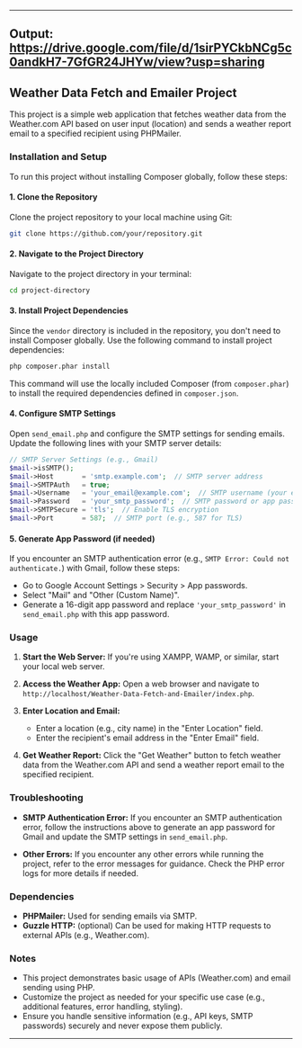 
---
## Output: https://drive.google.com/file/d/1sirPYCkbNCg5c0andkH7-7GfGR24JHYw/view?usp=sharing
## Weather Data Fetch and Emailer Project

This project is a simple web application that fetches weather data from the Weather.com API based on user input (location) and sends a weather report email to a specified recipient using PHPMailer.

### Installation and Setup

To run this project without installing Composer globally, follow these steps:

#### 1. Clone the Repository

Clone the project repository to your local machine using Git:
```bash
git clone https://github.com/your/repository.git
```

#### 2. Navigate to the Project Directory

Navigate to the project directory in your terminal:
```bash
cd project-directory
```

#### 3. Install Project Dependencies

Since the `vendor` directory is included in the repository, you don't need to install Composer globally. Use the following command to install project dependencies:
```bash
php composer.phar install
```
This command will use the locally included Composer (from `composer.phar`) to install the required dependencies defined in `composer.json`.

#### 4. Configure SMTP Settings

Open `send_email.php` and configure the SMTP settings for sending emails. Update the following lines with your SMTP server details:
```php
// SMTP Server Settings (e.g., Gmail)
$mail->isSMTP();
$mail->Host       = 'smtp.example.com';  // SMTP server address
$mail->SMTPAuth   = true;
$mail->Username   = 'your_email@example.com';  // SMTP username (your email)
$mail->Password   = 'your_smtp_password';  // SMTP password or app password
$mail->SMTPSecure = 'tls';  // Enable TLS encryption
$mail->Port       = 587;  // SMTP port (e.g., 587 for TLS)
```

#### 5. Generate App Password (if needed)

If you encounter an SMTP authentication error (e.g., `SMTP Error: Could not authenticate.`) with Gmail, follow these steps:
- Go to Google Account Settings > Security > App passwords.
- Select "Mail" and "Other (Custom Name)".
- Generate a 16-digit app password and replace `'your_smtp_password'` in `send_email.php` with this app password.

### Usage

1. **Start the Web Server:**
   If you're using XAMPP, WAMP, or similar, start your local web server.

2. **Access the Weather App:**
   Open a web browser and navigate to `http://localhost/Weather-Data-Fetch-and-Emailer/index.php`.

3. **Enter Location and Email:**
   - Enter a location (e.g., city name) in the "Enter Location" field.
   - Enter the recipient's email address in the "Enter Email" field.

4. **Get Weather Report:**
   Click the "Get Weather" button to fetch weather data from the Weather.com API and send a weather report email to the specified recipient.

### Troubleshooting

- **SMTP Authentication Error:**
  If you encounter an SMTP authentication error, follow the instructions above to generate an app password for Gmail and update the SMTP settings in `send_email.php`.

- **Other Errors:**
  If you encounter any other errors while running the project, refer to the error messages for guidance. Check the PHP error logs for more details if needed.

### Dependencies

- **PHPMailer:** Used for sending emails via SMTP.
- **Guzzle HTTP:** (optional) Can be used for making HTTP requests to external APIs (e.g., Weather.com).

### Notes

- This project demonstrates basic usage of APIs (Weather.com) and email sending using PHP.
- Customize the project as needed for your specific use case (e.g., additional features, error handling, styling).
- Ensure you handle sensitive information (e.g., API keys, SMTP passwords) securely and never expose them publicly.

---
